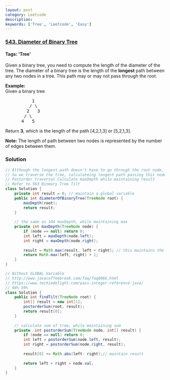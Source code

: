 ```yaml
---
layout: post
category: Leetcode
description: 
keywords: ['Tree', 'Leetcode', 'Easy']
---
```

### [543. Diameter of Binary Tree](https://leetcode.com/problems/diameter-of-binary-tree)

#### Tags: 'Tree'

<div class="content__u3I1 question-content__JfgR"><div><p>
Given a binary tree, you need to compute the length of the diameter of the tree. The diameter of a binary tree is the length of the <b>longest</b> path between any two nodes in a tree. This path may or may not pass through the root.
</p>
<p>
<b>Example:</b><br/>
Given a binary tree <br/>
</p><pre>          1
         / \
        2   3
       / \     
      4   5    
</pre>
<p></p>
<p>
Return <b>3</b>, which is the length of the path [4,2,1,3] or [5,2,1,3].
</p>
<p><b>Note:</b>
The length of path between two nodes is represented by the number of edges between them.
</p></div></div>

### Solution
```java
// Although the longest path doesn't have to go through the root node, it has to pass the root node of some subtree of the tree 
// So we traverse the tree, calculateing longest path passing this node(while is maxDepthLeft + maxDepthRight), and maintain the max
// Postorder traversal Calculate maxDepth while maintaining result
// Refer to 563 Binmary Tree Tilt
class Solution {
    private int result = 0; // maintain a global variable
    public int diameterOfBinaryTree(TreeNode root) {
        maxDepth(root);
        return result;
    }
    
    // the same as 104 maxDepth, while maintaining max
    private int maxDepth(TreeNode node) {
        if (node == null) return 0;
        int left = maxDepth(node.left);
        int right = maxDepth(node.right);
        
        result = Math.max(result, left + right); // this maintains the max
        return Math.max(left, right) + 1;
    }
}

// Without GLOBAL Variable
// http://www.javacoffeebreak.com/faq/faq0066.html
// https://www.techiedelight.com/pass-integer-reference-java/
// 98% 59%
class Solution {
    public int findTilt(TreeNode root) {
        int[] result = new int[1];
        postorderSum(root, result);
        return result[0];
    }
    
    // calculate sum of tree, while maintaining sum
    private  int postorderSum(TreeNode node, int[] result) {
        if (node == null) return 0;
        int left = postorderSum(node.left, result);
        int right = postorderSum(node.right, result);
        
        result[0] += Math.abs(left- right);// maintain result
        
        return left + right + node.val;
    }
}
```